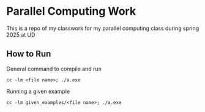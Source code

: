 # Parallel Computing Work
This is a repo of my classwork for my parallel computing class during spring 2025 at UD

## How to Run
General command to compile and run
```console
cc -lm <file name>; ./a.exe
```
Running a given example
```console
cc -lm given_examples/<file name>; ./a.exe
```
